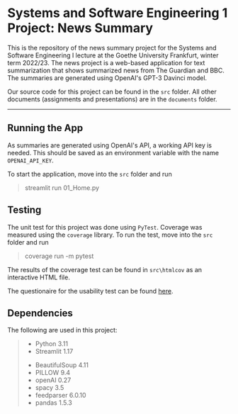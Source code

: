 # Systems and Software Engineering 1 Project: News Summary

This is the repository of the news summary project for the Systems and Software Engineering I lecture at the Goethe University Frankfurt, winter term 2022/23. The news project is a web-based application for text summarization that shows summarized news from The Guardian and BBC. The summaries are generated using OpenAI's GPT-3 Davinci model.

Our source code for this project can be found in the `src` folder. All other documents (assignments and presentations) are in the `documents` folder.

---

## Running the App

As summaries are generated using OpenAI's API, a working API key is needed. This should be saved as an environment variable with the name `OPENAI_API_KEY`.

To start the application, move into the `src` folder and run
> streamlit run 01_Home.py

## Testing
The unit test for this project was done using `PyTest`. Coverage was measured using the `coverage` library. To run the test, move into the `src` folder and run
> coverage run -m pytest

The results of the coverage test can be found in `src\htmlcov` as an interactive HTML file.

The questionaire for the usability test can be found [here](https://forms.gle/kuNmMMMCnLoKixCB6).

## Dependencies
The following are used in this project:
 >- Python 3.11
 >- Streamlit 1.17
>* BeautifulSoup 4.11
>* PILLOW 9.4
>* openAI 0.27
>* spacy 3.5
>* feedparser 6.0.10
>* pandas 1.5.3

